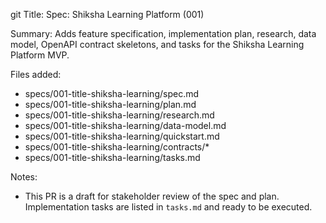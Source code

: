 git Title: Spec: Shiksha Learning Platform (001)

Summary:
Adds feature specification, implementation plan, research, data model, OpenAPI contract skeletons, and tasks for the Shiksha Learning Platform MVP.

Files added:
- specs/001-title-shiksha-learning/spec.md
- specs/001-title-shiksha-learning/plan.md
- specs/001-title-shiksha-learning/research.md
- specs/001-title-shiksha-learning/data-model.md
- specs/001-title-shiksha-learning/quickstart.md
- specs/001-title-shiksha-learning/contracts/*
- specs/001-title-shiksha-learning/tasks.md

Notes:
- This PR is a draft for stakeholder review of the spec and plan. Implementation tasks are listed in `tasks.md` and ready to be executed.
